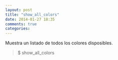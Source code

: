 ```yaml
---
layout: post
title: "show_all_colors"
date: 2014-01-27 18:35
comments: true
categories: 
---
```

Muestra un listado de todos los colores disposibles.

>$ show_all_colors

